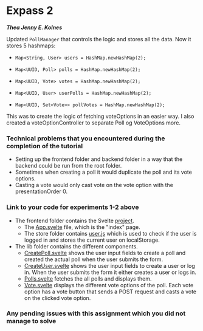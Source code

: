 # Expass 2
_**Thea Jenny E. Kolnes**_

Updated `PollManager` that controls the logic and stores all the data. Now it stores 5 hashmaps:
* `Map<String, User> users = HashMap.newHashMap(2);` 
* `Map<UUID, Poll> polls = HashMap.newHashMap(2);` 
* `Map<UUID, Vote> votes = HashMap.newHashMap(2);` 

* `Map<UUID, User> userPolls = HashMap.newHashMap(2);` 
* `Map<UUID, Set<Vote>> pollVotes = HashMap.newHashMap(2);`

This was to create the logic of fetching voteOptions in an easier way. I also created a voteOptionController to separate Poll og VoteOptions more.

### Technical problems that you encountered during the completion of the tutorial
* Setting up the frontend folder and backend folder in a way that the backend could be run from the root folder.
* Sometimes when creating a poll it would duplicate the poll and its vote options.
* Casting a vote would only cast vote on the vote option with the presentationOrder 0.

### Link to your code for experiments 1-2 above
* The frontend folder contains the Svelte [project](frontend). 
  * The [App.svelte](frontend/src/App.svelte) file, which is the "index" page.
  * The store folder contains [user.js](frontend/src/store/user.js) which is used to check if the user is logged in and stores the current user on localStorage.
* The lib folder contains the different components.
  * [CreatePoll.svelte](frontend/src/lib/CreatePoll.svelte) shows the user input fields to create a poll and created the actual poll when the user submits the form.
  * [CreateUser.svelte](frontend/src/lib/CreateUser.svelte) shows the user input fields to create a user or log in. When the user submits the form it either creates a user or logs in.
  * [Polls.svelte](frontend/src/lib/Polls.svelte) fetches the all polls and displays them.
  * [Vote.svelte](frontend/src/lib/Vote.svelte) displays the different vote options of the poll. Each vote option has a vote button that sends a POST request and casts a vote on the clicked vote option.

### Any pending issues with this assignment which you did not manage to solve


